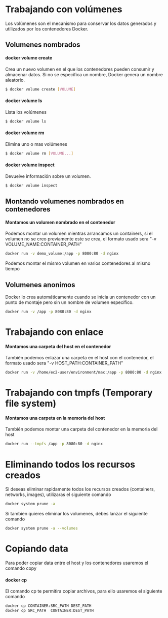 # Trabajando con volúmenes

Los volúmenes son el mecanismo para conservar los datos generados y utilizados por los contenedores Docker.

## Volumenes nombrados

#### docker volume create

Crea un nuevo volumen en el que los contenedores pueden consumir y almacenar datos. Si no se especifica un nombre, Docker genera un nombre aleatorio.

```sh
$ docker volume create [VOLUME]
```

#### docker volume ls

Lista los volúmenes

```sh
$ docker volume ls
```

#### docker volume rm

Elimina uno o mas volúmenes

```sh
$ docker volume rm [VOLUME...]
```
#### docker volume inspect

Devuelve información sobre un volumen.

```sh
$ docker volume inspect
```

## Montando volumenes nombrados en contenedores

#### Montamos un volumen nombrado en el contenedor
Podemos montar un volumen mientras arrancamos un containers, si el volumen no se creo previamente este se crea, el formato usado sera "-v VOLUME_NAME:CONTAINER_PATH"

```sh
docker run -v demo_volume:/app -p 8080:80 -d nginx
```

Podemos montar el mismo volumen en varios contenedores al mismo tiempo

## Volumenes anonimos

Docker lo crea automáticamente cuando se inicia un contenedor con un punto de montaje pero sin un nombre de volumen específico.

```sh
docker run -v /app -p 8080:80 -d nginx
```

# Trabajando con enlace

#### Montamos una carpeta del host en el contenedor

También podemos enlazar una carpeta en el host con el contenedor, el formato usado sera "-v HOST_PATH:CONTAINER_PATH"

```sh
docker run -v /home/ec2-user/environment/max:/app -p 8080:80 -d nginx
```
# Trabajando con tmpfs (Temporary file system)

#### Montamos una carpeta en la memoria del host

También podemos montar una carpeta del contenedor en la memoria del host

```sh
docker run --tmpfs /app -p 8080:80 -d nginx
```

# Eliminando todos los recursos creados

Si deseas eliminar rapidamente todos los recursos creados (containers, networks, images), utilizaras el siguiente comando

```sh
docker system prune -a
```

Si tambien quieres eliminar los volumenes, debes lanzar el siguiente comando

```sh
docker system prune -a --volumes
```

# Copiando data

Para poder copiar data entre el host y los contenedores  usaremos el comando copy 

#### docker cp

El comando cp te permitira copiar archivos, para ello usaremos el siguiente comando

```sh
docker cp CONTAINER:SRC_PATH DEST_PATH
docker cp SRC_PATH  CONTAINER:DEST_PATH
```
